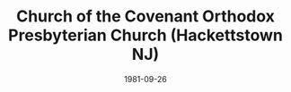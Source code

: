 ---
date: &id001 1981-09-26
end_date: null
location:
  address: 319 Blau Road
  city: Hackettstown
  state: NJ
minister:
- end: null
  name: Ronald Pearce
  start: 1981-09-26
  type: pastor
- end: 2005-01-01
  name: Frederick Rice
  start: 2001-01-01
  type: Associate Pastor
- end: 2010-01-01
  name: Gregory Gentry
  start: 2008-01-01
  type: Associate Pastor
- end: null
  name: James J. Jordan
  start: 2016-01-01
  type: Associate Pastor
ministers:
- Ronald Pearce
- Frederick Rice
- Gregory Gentry
- James J. Jordan
name: Church of the Covenant Orthodox Presbyterian Church
names:
- end: null
  name: Church of the Covenant Orthodox Presbyterian Church
  start: 1981-09-26
origination_date: *id001
raw_data: "NEW JERSEY  Hackettstown\nChurch of the Covenant Orthodox Presbyterian\
  \ Church  (September 26, 1981\u2013 )\n319 Blau Road\nPastor: Ronald Pearce, 1981\u2013\
  \nAssoc. Pastors: Frederick Rice, 2001\u20135\nGregory Gentry, 2008\u201310\nJames\
  \ J. Jordan, 2016\u2013"
received_from: null
states:
- NJ
status:
  active: true
  end_date: null
  reason: null
  received_from: null
  withdrawal_to: null
title: Church of the Covenant Orthodox Presbyterian Church (Hackettstown NJ)

---